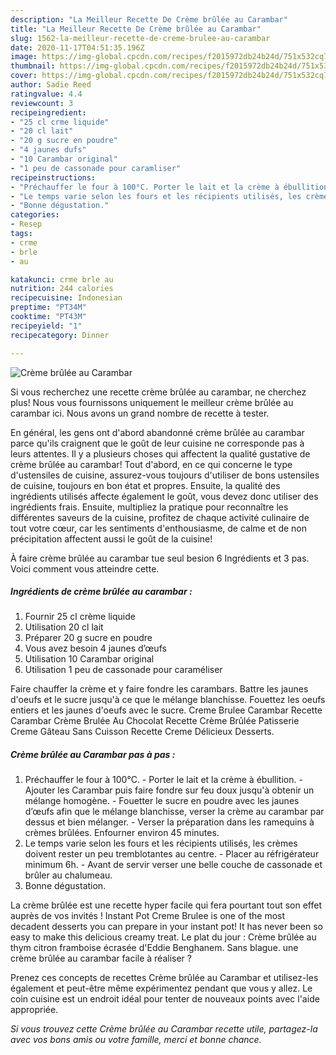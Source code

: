 ```yaml
---
description: "La Meilleur Recette De Crème brûlée au Carambar"
title: "La Meilleur Recette De Crème brûlée au Carambar"
slug: 1562-la-meilleur-recette-de-creme-brulee-au-carambar
date: 2020-11-17T04:51:35.196Z
image: https://img-global.cpcdn.com/recipes/f2015972db24b24d/751x532cq70/creme-brulee-au-carambar-photo-principale-de-la-recette.jpg
thumbnail: https://img-global.cpcdn.com/recipes/f2015972db24b24d/751x532cq70/creme-brulee-au-carambar-photo-principale-de-la-recette.jpg
cover: https://img-global.cpcdn.com/recipes/f2015972db24b24d/751x532cq70/creme-brulee-au-carambar-photo-principale-de-la-recette.jpg
author: Sadie Reed
ratingvalue: 4.4
reviewcount: 3
recipeingredient:
- "25 cl crme liquide"
- "20 cl lait"
- "20 g sucre en poudre"
- "4 jaunes dufs"
- "10 Carambar original"
- "1 peu de cassonade pour caramliser"
recipeinstructions:
- "Préchauffer le four à 100°C. Porter le lait et la crème à ébullition.  Ajouter les Carambar puis faire fondre sur feu doux jusqu&#39;à obtenir un mélange homogène. Fouetter le sucre en poudre avec les jaunes d’œufs afin que le mélange blanchisse, verser la crème au carambar par dessus et bien mélanger. Verser la préparation dans les ramequins à crèmes brûlées. Enfourner environ 45 minutes."
- "Le temps varie selon les fours et les récipients utilisés, les crèmes doivent rester un peu tremblotantes au centre. Placer au réfrigérateur minimum 6h. Avant de servir verser une belle couche de cassonade et brûler au chalumeau."
- "Bonne dégustation."
categories:
- Resep
tags:
- crme
- brle
- au

katakunci: crme brle au 
nutrition: 244 calories
recipecuisine: Indonesian
preptime: "PT34M"
cooktime: "PT43M"
recipeyield: "1"
recipecategory: Dinner

---
```



![Crème brûlée au Carambar](https://img-global.cpcdn.com/recipes/f2015972db24b24d/751x532cq70/creme-brulee-au-carambar-photo-principale-de-la-recette.jpg)

Si vous recherchez une recette crème brûlée au carambar, ne cherchez plus! Nous vous fournissons uniquement le meilleur crème brûlée au carambar ici. Nous avons un grand nombre de recette à tester.

En général, les gens ont d'abord abandonné crème brûlée au carambar parce qu'ils craignent que le goût de leur cuisine ne corresponde pas à leurs attentes. Il y a plusieurs choses qui affectent la qualité gustative de crème brûlée au carambar! Tout d'abord, en ce qui concerne le type d'ustensiles de cuisine, assurez-vous toujours d'utiliser de bons ustensiles de cuisine, toujours en bon état et propres. Ensuite, la qualité des ingrédients utilisés affecte également le goût, vous devez donc utiliser des ingrédients frais. Ensuite, multipliez la pratique pour reconnaître les différentes saveurs de la cuisine, profitez de chaque activité culinaire de tout votre cœur, car les sentiments d'enthousiasme, de calme et de non précipitation affectent aussi le goût de la cuisine!

<!--inarticleads1-->

À faire crème brûlée au carambar tue seul besion 6 Ingrédients et 3 pas. Voici comment vous atteindre cette.

##### Ingrédients de crème brûlée au carambar :

1. Fournir 25 cl crème liquide
1. Utilisation 20 cl lait
1. Préparer 20 g sucre en poudre
1. Vous avez besoin 4 jaunes d’œufs
1. Utilisation 10 Carambar original
1. Utilisation 1 peu de cassonade pour caraméliser


Faire chauffer la crème et y faire fondre les carambars. Battre les jaunes d&#39;oeufs et le sucre jusqu&#39;à ce que le mélange blanchisse. Fouettez les oeufs entiers et les jaunes d&#39;oeufs avec le sucre. Creme Brulee Carambar Recette Carambar Crème Brulée Au Chocolat Recette Crème Brûlée Patisserie Creme Gâteau Sans Cuisson Recette Creme Délicieux Desserts. 

<!--inarticleads2-->

##### Crème brûlée au Carambar pas à pas :

1. Préchauffer le four à 100°C. - Porter le lait et la crème à ébullition.  - Ajouter les Carambar puis faire fondre sur feu doux jusqu&#39;à obtenir un mélange homogène. - Fouetter le sucre en poudre avec les jaunes d’œufs afin que le mélange blanchisse, verser la crème au carambar par dessus et bien mélanger. - Verser la préparation dans les ramequins à crèmes brûlées. Enfourner environ 45 minutes.
1. Le temps varie selon les fours et les récipients utilisés, les crèmes doivent rester un peu tremblotantes au centre. - Placer au réfrigérateur minimum 6h. - Avant de servir verser une belle couche de cassonade et brûler au chalumeau.
1. Bonne dégustation.


La crème brûlée est une recette hyper facile qui fera pourtant tout son effet auprès de vos invités ! Instant Pot Creme Brulee is one of the most decadent desserts you can prepare in your instant pot! It has never been so easy to make this delicious creamy treat. Le plat du jour : Crème brûlée au thym citron framboise écrasée d&#39;Eddie Benghanem. Sans blague. une crème brûlée au carambar facile à réaliser ? 

<!--inarticleads1-->

<p>
Prenez ces concepts de recettes Crème brûlée au Carambar et utilisez-les également et peut-être même expérimentez pendant que vous y allez. Le coin cuisine est un endroit idéal pour tenter de nouveaux points avec l'aide appropriée.
</p>

<p>
<i>Si vous trouvez cette Crème brûlée au Carambar recette utile, partagez-la avec vos bons amis ou votre famille, merci et bonne chance.</i>
</p>
